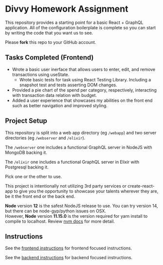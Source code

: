 # Divvy Homework Assignment

This repository provides a starting point for a basic React + GraphQL application.
All of the configuration boilerplate is complete so you can start by writing the code that you want us to see.

Please **fork** this repo to your GitHub account.

## Tasks Completed (Frontend)
  * Wrote a basic user inerface that allows users to enter, edit, and remove transactions using useState.
    * Wrote basic tests for task using React Testing Library. Including a snapshot test and tests asserting DOM changes.
  * Provided a pie chart of the spend per category, respectively, interacting with transaction data relation with budget.
  * Added a user experience that showcases my abilities on the front end such as better navigation and improved styling. 
  
## Project Setup

This repository is split into a web app directory (eg `/webapp`) and two server directories (eg `/webserver` and `/elixir`).

The `/webserver` one includes a functional GraphQL server in NodeJS with MongoDB backing it.

The `/elixir` one includes a functional GraphQL server in Elixir with Postgresql backing it.

Pick one or the other to use.

This project is intentionally not utilizing 3rd party services or create-react-app to give you the opportunity to showcase your talents wherever they are, be it the front end or the back end.

**Node** version **12** is the safest NodeJS release to use.  You can try version 14, but there can be node-gyp/python issues on OSX.<br/>
However, **Node** version **11.15.0** is the version required for yarn install to compile to localhost. Review [nvm docs](https://github.com/nvm-sh/nvm/blob/master/README.md) for more detail.

## Instructions

See the [frontend instructions](frontend.md) for frontend focused instructions.

See the [backend instructions](backend.md) for backend focused instructions.


